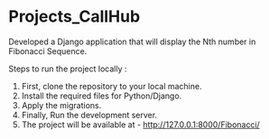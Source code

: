 # Projects_CallHub

Developed a Django application that will display the Nth number in Fibonacci Sequence.

Steps to run the project locally :
  1. First, clone the repository to your local machine.
  2. Install the required files for Python/Django.
  3. Apply the migrations.
  4. Finally, Run the development server.
  5. The project will be available at - http://127.0.0.1:8000/Fibonacci/
